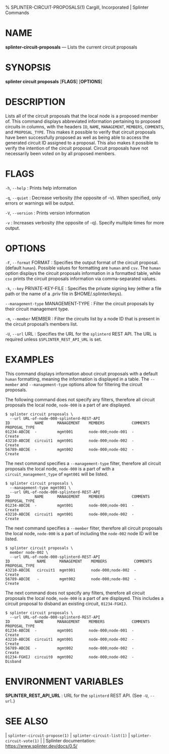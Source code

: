 % SPLINTER-CIRCUIT-PROPOSALS(1) Cargill, Incorporated | Splinter Commands
<!--
  Copyright 2018-2021 Cargill Incorporated
  Licensed under Creative Commons Attribution 4.0 International License
  https://creativecommons.org/licenses/by/4.0/
-->

NAME
====

**splinter-circuit-proposals** — Lists the current circuit proposals

SYNOPSIS
========
**splinter circuit proposals** \[**FLAGS**\] \[**OPTIONS**\]

DESCRIPTION
===========
Lists all of the circuit proposals that the local node is a proposed member of.
This command displays abbreviated information pertaining to proposed circuits in
columns, with the headers `ID`, `NAME`, `MANAGEMENT`, `MEMBERS`, `COMMENTS`, and
`PROPOSAL_TYPE`. This makes it possible to verify that circuit proposals have
been successfully proposed as well as being able to access the generated
circuit ID assigned to a proposal. This also makes it possible to verify the
intention of the circuit proposal. Circuit proposals have not necessarily been
voted on by all proposed members.

FLAGS
=====
`-h`, `--help`
: Prints help information

`-q`, `--quiet`
: Decrease verbosity (the opposite of -v). When specified, only errors or
  warnings will be output.

`-V`, `--version`
: Prints version information

`-v`
: Increases verbosity (the opposite of -q). Specify multiple times for more
  output.

OPTIONS
=======
`-F`, `--format` FORMAT
: Specifies the output format of the circuit proposal. (default `human`).
  Possible values for formatting are `human` and `csv`. The `human` option
  displays the circuit proposals information in a formatted table, while `csv`
  prints the circuit proposals information via comma-separated values.

`-k`, `--key` PRIVATE-KEY-FILE
: Specifies the private signing key (either a file path or the name of a
  .priv file in $HOME/.splinter/keys).

`--management-type` MANAGEMENT-TYPE
: Filter the circuit proposals by their circuit management type.

`-m`, `--member` MEMBER
: Filter the circuits list by a node ID that is present in the circuit
  proposal’s members list.

`-U`, `--url` URL
: Specifies the URL for the `splinterd` REST API. The URL is required unless
  `$SPLINTER_REST_API_URL` is set.

EXAMPLES
========
This command displays information about circuit proposals with a default `human`
formatting, meaning the information is displayed in a table. The `--member` and
`--management-type` options allow for filtering the circuit proposals.

The following command does not specify any filters, therefore all circuit
proposals the local node, `node-000` is a part of are displayed.
```
$ splinter circuit proposals \
  --url URL-of-node-000-splinterd-REST-API
ID           NAME      MANAGEMENT    MEMBERS            COMMENTS  PROPOSAL_TYPE
01234-ABCDE  -         mgmt001       node-000;node-001  -         Create
43210-ABCDE  circuit1  mgmt001       node-000;node-002  -         Create
56789-ABCDE  -         mgmt002       node-000;node-002  -         Create
```

The next command specifies a `--management-type` filter, therefore all circuit
proposals the local node, `node-000` is a part of with a
`circuit_management_type` of `mgmt001` will be listed.
```
$ splinter circuit proposals \
  --management-type mgmt001 \
  --url URL-of-node-000-splinterd-REST-API
ID           NAME      MANAGEMENT    MEMBERS            COMMENTS  PROPOSAL_TYPE
01234-ABCDE  -         mgmt001       node-000;node-001  -         Create
43210-ABCDE  circuit1  mgmt001       node-000;node-002  -         Create
```

The next command specifies a `--member` filter, therefore all circuit proposals
the local node, `node-000` is a part of including the `node-002`
node ID will be listed.
```
$ splinter circuit proposals \
  member node-002 \
  --url URL-of-node-000-splinterd-REST-API
ID            NAME      MANAGEMENT    MEMBERS            COMMENTS  PROPOSAL_TYPE
43210-ABCDE   circuit1  mgmt001       node-000;node-002  -         Create
56789-ABCDE   -         mgmt002       node-000;node-002  -         Create
```

The next command does not specify any filters, therefore all circuit
proposals the local node, `node-000` is a part of are displayed. This
includes a circuit proposal to disband an existing circuit, `01234-FGHIJ`.
```
$ splinter circuit proposals \
  --url URL-of-node-000-splinterd-REST-API
ID           NAME      MANAGEMENT    MEMBERS            COMMENTS  PROPOSAL_TYPE
01234-ABCDE  -         mgmt001       node-000;node-001  -         Create
43210-ABCDE  circuit1  mgmt001       node-000;node-002  -         Create
56789-ABCDE  -         mgmt002       node-000;node-002  -         Create
01234-FGHIJ  circuit0  mgmt002       node-000;node-002  -         Disband
```

ENVIRONMENT VARIABLES
=====================
**SPLINTER_REST_API_URL**
: URL for the `splinterd` REST API. (See `-U`, `--url`.)

SEE ALSO
========
| `splinter-circuit-propose(1)`
| `splinter-circuit-list(1)`
| `splinter-circuit-vote(1)`
|
| Splinter documentation: https://www.splinter.dev/docs/0.5/
